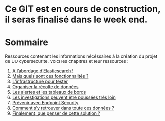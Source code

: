 # Ce GIT est en cours de construction, il seras finalisé dans le week end.
# Sommaire

Ressources contenant les informations nécéssaires à la création du projet de DU cybersécurité.
Voici les chapitres et leur ressources :

1. [A l’abordage d’Elasticsearch !](A_l’abordage_d’Elasticsearch/readme.md)
2. [Mais quels sont ces fonctionnalités ?](Mais_quels_sont_ces_fonctionnalités/readme.md)
3. [L’infrastructure pour tester](L’infrastructure_pour_tester/readme.md)
4. [Organiser la récolte de données](Organiser_la_récolte_de_données/readme.md)
5. [Les alertes et les tableaux de bords](Les_alertes_et_les_tableaux_de_bords/readme.md)
6. [Les investigations peuvent être poussées très loin](Les_investigations_peuvent_être_poussées_très_loin/readme.md)
7. [Prévenir avec Endpoint Security](Prévenir_avec_Endpoint_Security/readme.md)
8. [Comment s’y retrouver dans toute ces données ?](Comment_s'y_retrouver_dans_toute_ces_données/readme.md)
9. [Finalement, que penser de cette solution ?](Finalement_que_penser_de_cette_solution/readme.md)

